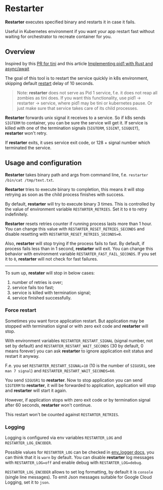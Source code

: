 # Restarter

**Restarter** executes specified binary and restarts it in case it fails.

Useful in Kubernetes environment if you want your app restart fast without waiting for orchestrator to recreate container for you.

## Overview

Inspired by this [PR for tini](https://github.com/krallin/tini/pull/146) and this article [Implementing pid1 with Rust and async/await](https://www.fpcomplete.com/rust/pid1/)

The goal of this tool is to restart the service quickly in k8s environment, skipping default [restart](https://kubernetes.io/docs/concepts/workloads/pods/pod-lifecycle/#restart-policy) delay of 10 seconds.

> Note: **restarter** does not serve as Pid 1 service, f.e. it does not reap all zombies as tini does. If you want this functionality, use pid1 -> restarter -> service, where pid1 may be tini or kubernetes pause. Or just make sure that service takes care of its child processes.

**Restarter** forwards unix signal it receives to a service. So if k8s sends `SIGTERM` to container, you can be sure the service will get it. If service is killed with one of the termination signals (`SIGTERM`, `SIGINT`, `SIGQUIT`), **restarter** won't retry.

If **restarter** exits, it uses service exit code, or 128 + signal number which terminated the service.

## Usage and configuration

**Restarter** takes binary path and args from command line, f.e. `restarter /bin/cat /tmp/text.txt`.

**Restarter** tries to execute binary to completion, this means it will stop retrying as soon as the child process finishes with success.

By default, **restarter** will try to execute binary 3 times. This is controlled by the value of environment variable `RESTARTER_RETRIES`. Set it to `0` to retry indefinitely.

**Restarter** resets retries counter if running process lasts more than 1 hour. You can change this value with `RESTARTER_RESET_RETRIES_SECONDS` and disable resetting with `RESTARTER_RESET_RETRIES_SECONDS=0`.

Also, **restarter** will stop trying if the process fails to fast. By default, if process fails less than in 1 second, **restarter** will exit. You can change this behavior with environment variable `RESTARTER_FAST_FAIL_SECONDS`. If you set it to `0`, **restarter** will not check for fast failures.

---

To sum up, **restater** will stop in below cases:

1. number of retries is over;
2. service fails too fast;
3. service is killed with termination signal;
4. service finished successfully.

### Force restart

Sometimes you want force application restart. But application may be stopped with termination signal or with zero exit code and **restarter** will stop.

With environment variables `RESTARTER_RESTART_SIGNAL` (signal number, not set by default) and `RESTARTER_RESTART_WAIT_SECONDS` (30 by default, 0 means forever) you can ask **restarter** to ignore application exit status and restart it anyway.

F.e. you set `RESTARTER_RESTART_SIGNAL=10` (10 is the number of `SIGUSR1`, see `man 7 signal`) and `RESTARTER_RESTART_WAIT_SECONDS=60`.

You send `SIGUSR1` to **restarter**. Now to stop application you can send `SIGTERM` to **restarter**, it will be forwarded to application, application will stop and **restarter** will start it again.

However, if application stops with zero exit code or by termination signal after 60 seconds, **restarter** won't continue.

This restart won't be counted against `RESTARTER_RETRIES`.

### Logging

Logging is configured via env variables `RESTARTER_LOG` and `RESTARTER_LOG_ENCODER`.

Possible values for `RESTARTER_LOG` can be checked in [env_logger docs](https://docs.rs/env_logger/0.8.4/env_logger/#enabling-logging), you can think that it is `warn` by default. You can disable **restarter** log messages with `RESTARTER_LOG=off` and enable debug with `RESTARTER_LOG=debug`.

`RESTARTER_LOG_ENCODER` allows to set log formatting, by default it is `console` (single line messages). To emit Json messages suitable for Google Cloud Logging, set it to `json`.
